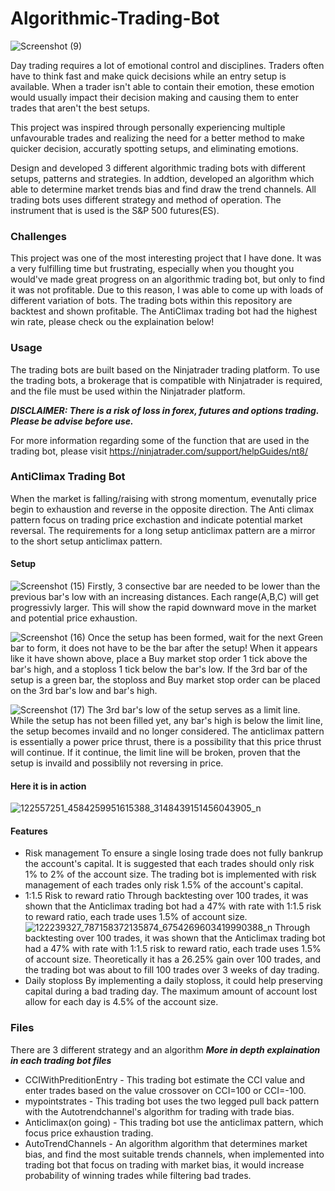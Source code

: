 # Algorithmic-Trading-Bot
![Screenshot (9)](https://user-images.githubusercontent.com/46755190/97040692-4aaced00-153c-11eb-972a-215367f46bde.png)

Day trading requires a lot of emotional control and disciplines. Traders often have to think fast and make quick decisions while an entry setup is available. When a trader isn't able to contain their emotion, these emotion would usually impact their decision making and causing them to enter trades that aren't the best setups.

This project was inspired through personally experiencing multiple unfavourable trades and realizing the need for a better method to make quicker decision, accuratly spotting setups, and eliminating emotions.

Design and developed 3 different algorithmic trading bots with different setups, patterns and strategies. In addtion, developed an algorithm which able to determine market trends bias and find draw the trend channels. All trading bots uses different strategy and method of operation. The instrument that is used is the S&P 500 futures(ES).

### Challenges
This project was one of the most interesting project that I have done. It was a very fulfilling time but frustrating, especially when you thought you would've made great progress on an algorithmic trading bot, but only to find it was not profitable. Due to this reason, I was able to come up with loads of different variation of bots. The trading bots within this repository are backtest and shown profitable. The AntiClimax trading bot had the highest win rate, please check ou the explaination below!

### Usage
The trading bots are built based on the Ninjatrader trading platform. To use the trading bots, a brokerage that is compatible with Ninjatrader is required, and the file must be used within the Ninjatrader platform. 

***DISCLAIMER: There is a risk of loss in forex, futures and options trading. Please be advise before use.***

For more information regarding some of the function that are used in the trading bot, please visit https://ninjatrader.com/support/helpGuides/nt8/

### AntiClimax Trading Bot 
When the market is falling/raising with strong momentum, evenutally price begin to exhaustion and reverse in the opposite direction. The Anti climax pattern focus on trading price exchastion and indicate potential market reversal. The requirements for a long setup anticlimax pattern are a mirror to the short setup anticlimax pattern.

#### Setup 
![Screenshot (15)](https://user-images.githubusercontent.com/46755190/97039808-ffdea580-153a-11eb-9411-f6d9223b4d8c.png)
Firstly, 3 consective bar are needed to be lower than the previous bar's low with an increasing distances. Each range(A,B,C) will get progressivly larger. This will show the rapid downward move in the market and potential price exhaustion.

![Screenshot (16)](https://user-images.githubusercontent.com/46755190/97041698-decb8400-153d-11eb-9f4d-d216d193a880.png)
Once the setup has been formed, wait for the next Green bar to form, it does not have to be the bar after the setup! When it appears like it have shown above, place a Buy market stop order 1 tick above the bar's high, and a stoploss 1 tick below the bar's low.
If the 3rd bar of the setup is a green bar, the stoploss and Buy market stop order can be placed on the 3rd bar's low and bar's high.

![Screenshot (17)](https://user-images.githubusercontent.com/46755190/97042354-e63f5d00-153e-11eb-8e81-dce58f613d22.png)
The 3rd bar's low of the setup serves as a limit line. While the setup has not been filled yet, any bar's high is below the limit line, the setup becomes invaild and no longer considered. The anticlimax pattern is essentially a power price thrust, there is a possibility that this price thrust will continue. If it continue, the limit line will be broken, proven that the setup is invaild and possiblily not reversing in price.

#### Here it is in action
![122557251_4584259951615388_3148439151456043905_n](https://user-images.githubusercontent.com/46755190/97043255-26eba600-1540-11eb-8b7b-651ea90adb2b.png)


#### Features
  * Risk management
    To ensure a single losing trade does not fully bankrup the account's capital. It is suggested that each trades should only risk 1% to 2% of the account size. The trading bot is implemented with risk management of each trades only risk 1.5% of the account's capital.
  * 1:1.5 Risk to reward ratio
    Through backtesting over 100 trades, it was shown that the Anticlimax trading bot had a 47% with rate with 1:1.5 risk to reward ratio, each trade uses 1.5% of account size. 
    ![122239327_787158372135874_6754269603419990388_n](https://user-images.githubusercontent.com/46755190/97045752-53a1bc80-1544-11eb-8177-f307d9661934.jpg)
    Through backtesting over 100 trades, it was shown that the Anticlimax trading bot had a 47% with rate with 1:1.5 risk to reward ratio, each trade uses 1.5% of account size. Theoretically it has a 26.25% gain over 100 trades, and the trading bot was about to fill 100 trades over 3 weeks of day trading.
  * Daily stoploss
    By implementing a daily stoploss, it could help preserving capital during a bad trading day. The maximum amount of account lost allow for each day is 4.5% of the account size. 


### Files
There are 3 different strategy and an algorithm
***More in depth explaination in each trading bot files***
* CCIWithPreditionEntry - This trading bot estimate the CCI value and enter trades based on the value crossover on CCI=100 or CCI=-100.
* mypointstrates - This trading bot uses the two legged pull back pattern with the Autotrendchannel's algorithm for trading with trade bias.
* Anticlimax(on going) - This trading bot use the anticlimax pattern, which focus price exhaustion trading.
* AutoTrendChannels - An algorithm algorithm that determines market bias, and find the most suitable trends channels, when implemented into trading bot that focus on trading with market bias, it would increase probability of winning trades while filtering bad trades.

